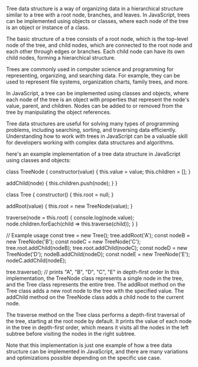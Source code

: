 Tree data structure is a way of organizing data in a hierarchical structure similar to a tree with a root node, branches, and leaves. In JavaScript, trees can be implemented using objects or classes, where each node of the tree is an object or instance of a class.

The basic structure of a tree consists of a root node, which is the top-level node of the tree, and child nodes, which are connected to the root node and each other through edges or branches. Each child node can have its own child nodes, forming a hierarchical structure.

Trees are commonly used in computer science and programming for representing, organizing, and searching data. For example, they can be used to represent file systems, organization charts, family trees, and more.

In JavaScript, a tree can be implemented using classes and objects, where each node of the tree is an object with properties that represent the node's value, parent, and children. Nodes can be added to or removed from the tree by manipulating the object references.

Tree data structures are useful for solving many types of programming problems, including searching, sorting, and traversing data efficiently. Understanding how to work with trees in JavaScript can be a valuable skill for developers working with complex data structures and algorithms.

here's an example implementation of a tree data structure in JavaScript using classes and objects:

class TreeNode {
constructor(value) {
this.value = value;
this.children = [];
}

addChild(node) {
this.children.push(node);
}
}

class Tree {
constructor() {
this.root = null;
}

addRoot(value) {
this.root = new TreeNode(value);
}

traverse(node = this.root) {
console.log(node.value);
node.children.forEach(child => this.traverse(child));
}
}

// Example usage
const tree = new Tree();
tree.addRoot('A');
const nodeB = new TreeNode('B');
const nodeC = new TreeNode('C');
tree.root.addChild(nodeB);
tree.root.addChild(nodeC);
const nodeD = new TreeNode('D');
nodeB.addChild(nodeD);
const nodeE = new TreeNode('E');
nodeC.addChild(nodeE);

tree.traverse(); // prints "A", "B", "D", "C", "E" in depth-first order
In this implementation, the TreeNode class represents a single node in the tree, and the Tree class represents the entire tree. The addRoot method on the Tree class adds a new root node to the tree with the specified value. The addChild method on the TreeNode class adds a child node to the current node.

The traverse method on the Tree class performs a depth-first traversal of the tree, starting at the root node by default. It prints the value of each node in the tree in depth-first order, which means it visits all the nodes in the left subtree before visiting the nodes in the right subtree.

Note that this implementation is just one example of how a tree data structure can be implemented in JavaScript, and there are many variations and optimizations possible depending on the specific use case.
